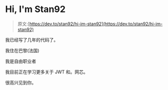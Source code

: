 # Hi, I'm Stan92

> 原文:[https://dev.to/stan92/hi-im-stan92](https://dev.to/stan92/hi-im-stan92)

我已经写了几年的代码了。

我住在巴黎(法国)

我是自由职业者

我目前正在学习更多关于 JWT 和。网芯。

很高兴见到你。